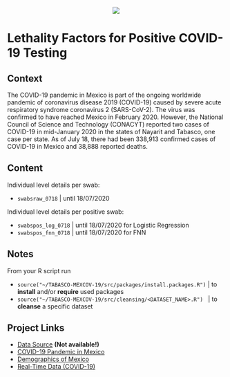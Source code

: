 <p align="center">
  <img src = "figs/mexico.jpeg"/>
</p>

<h1>
  Lethality Factors for Positive COVID-19 Testing 
</h1>

<h2>
  Context
</h2>

The COVID-19 pandemic in Mexico is part of the ongoing worldwide pandemic of coronavirus disease 2019 (COVID-19) caused by severe acute respiratory syndrome coronavirus 2 (SARS-CoV-2). The virus was confirmed to have reached Mexico in February 2020. However, the National Council of Science and Technology (CONACYT) reported two cases of COVID-19 in mid-January 2020 in the states of Nayarit and Tabasco, one case per state. As of July 18, there had been 338,913 confirmed cases of COVID-19 in Mexico and 38,888 reported deaths.

<h2>
  Content
</h2>

Individual level details per swab: <br/>
 * `swabsraw_0718` | until 18/07/2020
 
 Individual level details per positive swab: <br/>
 * `swabspos_log_0718` | until 18/07/2020 for Logistic Regression
 * `swabspos_fnn_0718` | until 18/07/2020 for FNN

<h2>
  Notes
</h2>

From your R script run

 * `source("~/TABASCO-MEXCOV-19/src/packages/install.packages.R")` | to **install** and/or **require** used packages <br/>
 * `source("~/TABASCO-MEXCOV-19/src/cleansing/<DATASET_NAME>.R")` &nbsp; | to **cleanse** a specific dataset <br/>

<h2>
  Project Links
</h2>

  * [Data Source](https://www.gob.mx/salud/documentos/datos-abiertos-152127) **(Not available!)**
  * [COVID-19 Pandemic in Mexico](https://en.wikipedia.org/wiki/COVID-19_pandemic_in_Mexico)
  * [Demographics of Mexico](https://en.wikipedia.org/wiki/Demographics_of_Mexico#Demographic_dynamics)
  * [Real-Time Data (COVID-19)](https://www.google.com/search?sxsrf=ALeKk02Ayqjbn8ehNTAxQcjuA1NRcY_hHg%3A1592899181787&ei=bbbxXoTZL8fergSl1aD4Dw&q=mexico+covid+&oq=mexico+covid+&gs_lcp=CgZwc3ktYWIQAzIECCMQJzIECCMQJzIGCCMQJxATMgIIADIFCAAQywEyAggAMgUIABDLATIFCAAQywEyBQgAEMsBMgUIABDLAToGCAAQFhAeUJocWNEoYLEqaABwAHgAgAHPAYgBswiSAQU3LjIuMZgBAKABAaoBB2d3cy13aXo&sclient=psy-ab&ved=0ahUKEwjEw5Lvu5fqAhVHr4sKHaUqCP8Q4dUDCAw&uact=5#wptab=s:H4sIAAAAAAAAAONgVuLVT9c3NMwySk6OL8zJecTYxMgt8PLHPWGpyklrTl5jLOYS901NyUzOzEt1ySxOTSxO9clPTizJzM8T0uNic80rySypFFLhEpRCNUeDQYqfC1VISIOLA65XhotXilM_V98gydIgvgiompsLweXZxcTtkZqYU5IRXJJYUryIVQpEZxaXZCZnpCoUlyo45xfl5yWWZRaVFgMAVJFaHsIAAAA)
